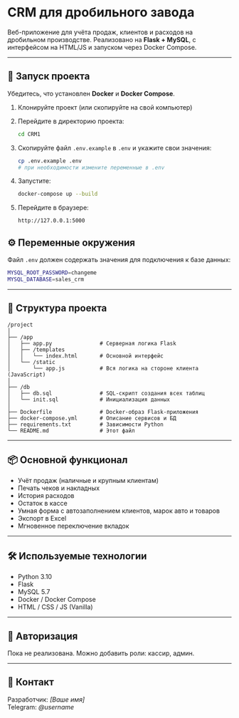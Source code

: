 # CRM для дробильного завода

Веб-приложение для учёта продаж, клиентов и расходов на дробильном производстве. Реализовано на **Flask + MySQL**, с интерфейсом на HTML/JS и запуском через Docker Compose.

---

## 🚀 Запуск проекта

Убедитесь, что установлен **Docker** и **Docker Compose**.

1. Клонируйте проект (или скопируйте на свой компьютер)
2. Перейдите в директорию проекта:
   ```bash
   cd CRM1
   ```
3. Скопируйте файл `.env.example` в `.env` и укажите свои значения:
   ```bash
   cp .env.example .env
   # при необходимости измените переменные в .env
   ```
4. Запустите:
   ```bash
   docker-compose up --build
   ```

5. Перейдите в браузере:
   ```
   http://127.0.0.1:5000
   ```

## ⚙️ Переменные окружения

Файл `.env` должен содержать значения для подключения к базе данных:

```bash
MYSQL_ROOT_PASSWORD=changeme
MYSQL_DATABASE=sales_crm
```

---

## 📁 Структура проекта

```
/project
│
├── /app
│   ├── app.py               # Серверная логика Flask
│   ├── /templates
│   │   └── index.html       # Основной интерфейс
│   └── /static
│       └── app.js           # Вся логика на стороне клиента (JavaScript)
│
├── /db
│   ├── db.sql               # SQL-скрипт создания всех таблиц
│   └── init.sql             # Инициализация данных
│
├── Dockerfile               # Docker-образ Flask-приложения
├── docker-compose.yml       # Описание сервисов и БД
├── requirements.txt         # Зависимости Python
└── README.md                # Этот файл
```

---

## 📦 Основной функционал

- Учёт продаж (наличные и крупным клиентам)
- Печать чеков и накладных
- История расходов
- Остаток в кассе
- Умная форма с автозаполнением клиентов, марок авто и товаров
- Экспорт в Excel
- Мгновенное переключение вкладок

---

## 🛠️ Используемые технологии

- Python 3.10
- Flask
- MySQL 5.7
- Docker / Docker Compose
- HTML / CSS / JS (Vanilla)

---

## 🔐 Авторизация

Пока не реализована. Можно добавить роли: кассир, админ.

---

## 📍 Контакт

Разработчик: *[Ваше имя]*  
Telegram: *@username*
